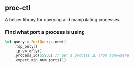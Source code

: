 ## proc-ctl

A helper library for querying and manipulating processes.

### Find what port a process is using

```rust
let query = PortQuery::new()
    .tcp_only()
    .ip_v4_only()
    .process_id(55932) // Get a process ID from somewhere
    .expect_min_num_ports(1);
```
